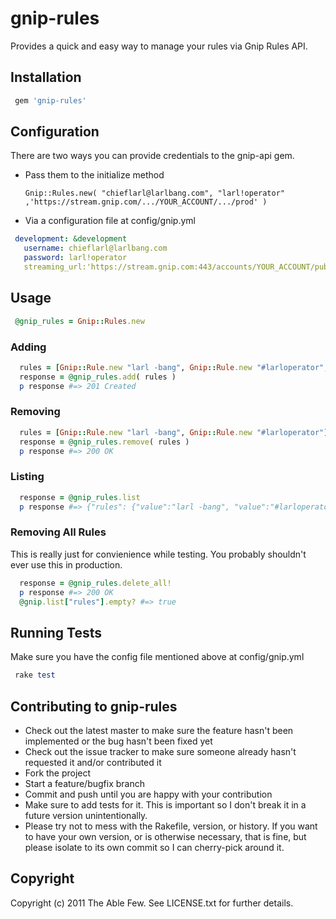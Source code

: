 # gnip-rules

Provides a quick and easy way to manage your rules via Gnip Rules API. 

## Installation

```ruby
 gem 'gnip-rules'
```

## Configuration

There are two ways you can provide credentials to the gnip-api gem. 

* Pass them to the initialize method

  `Gnip::Rules.new( "chieflarl@larlbang.com", "larl!operator" ,'https://stream.gnip.com/.../YOUR_ACCOUNT/.../prod' )`

* Via a configuration file at config/gnip.yml 

```yaml
 development: &development
   username: chieflarl@larlbang.com
   password: larl!operator 
   streaming_url:'https://stream.gnip.com:443/accounts/YOUR_ACCOUNT/publishers/twitter/streams/track/prod'
```

## Usage

```ruby
 @gnip_rules = Gnip::Rules.new
```

### Adding

```ruby
  rules = [Gnip::Rule.new "larl -bang", Gnip::Rule.new "#larloperator", Gnip::Rule.new "larlygag" , "some_tag"]
  response = @gnip_rules.add( rules )
  p response #=> 201 Created
```

### Removing

```ruby
  rules = [Gnip::Rule.new "larl -bang", Gnip::Rule.new "#larloperator"]
  response = @gnip_rules.remove( rules )
  p response #=> 200 OK
```

### Listing

```ruby
  response = @gnip_rules.list
  p response #=> {"rules": {"value":"larl -bang", "value":"#larloperator"} }
```

### Removing All Rules

This is really just for convienience while testing. You probably shouldn't ever use this in production.

```ruby
  response = @gnip_rules.delete_all!
  p response #=> 200 OK
  @gnip.list["rules"].empty? #=> true
```

## Running Tests

Make sure you have the config file mentioned above at config/gnip.yml

```ruby
 rake test
```

## Contributing to gnip-rules
 
* Check out the latest master to make sure the feature hasn't been implemented or the bug hasn't been fixed yet
* Check out the issue tracker to make sure someone already hasn't requested it and/or contributed it
* Fork the project
* Start a feature/bugfix branch
* Commit and push until you are happy with your contribution
* Make sure to add tests for it. This is important so I don't break it in a future version unintentionally.
* Please try not to mess with the Rakefile, version, or history. If you want to have your own version, or is otherwise necessary, that is fine, but please isolate to its own commit so I can cherry-pick around it.

## Copyright

Copyright (c) 2011 The Able Few. See LICENSE.txt for
further details.



